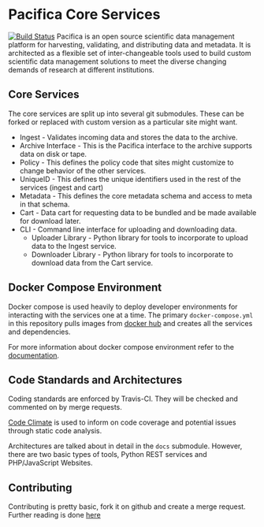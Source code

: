 # Pacifica Core Services
[![Build Status](https://travis-ci.org/pacifica/pacifica.svg?branch=master)](https://travis-ci.org/pacifica/pacifica)
Pacifica is an open source scientific data management platform for 
harvesting, validating, and distributing data and metadata. It is
architected as a flexible set of inter-changeable tools used to build
custom scientific data management solutions to meet the diverse
changing demands of research at different institutions.

## Core Services

The core services are split up into several git submodules. These can
be forked or replaced with custom version as a particular site might
want.

 - Ingest - Validates incoming data and stores the data to the
   archive.
 - Archive Interface - This is the Pacifica interface to the archive
   supports data on disk or tape.
 - Policy - This defines the policy code that sites might customize
   to change behavior of the other services.
 - UniqueID - This defines the unique identifiers used in the rest
   of the services (ingest and cart)
 - Metadata - This defines the core metadata schema and access to
   meta in that schema.
 - Cart - Data cart for requesting data to be bundled and be made
   available for download later.
 - CLI - Command line interface for uploading and downloading data.
   - Uploader Library - Python library for tools to incorporate to
     upload data to the Ingest service.
   - Downloader Library - Python library for tools to incorporate
     to download data from the Cart service.

## Docker Compose Environment

Docker compose is used heavily to deploy developer environments for
interacting with the services one at a time. The primary
`docker-compose.yml` in this repository pulls images from
[docker hub](https://hub.docker.com/r/pacifica/) and creates
all the services and dependencies.

For more information about docker compose environment refer to the
[documentation](DOCKER_COMPOSE.md).

## Code Standards and Architectures

Coding standards are enforced by Travis-CI. They will be checked and
commented on by merge requests.

[Code Climate](https://www.codeclimate.com) is used to inform on code
coverage and potential issues through static code analysis.

Architectures are talked about in detail in the ```docs``` submodule.
However, there are two basic types of tools, Python REST services and
PHP/JavaScript Websites.

## Contributing

Contributing is pretty basic, fork it on github and create a merge
request. Further reading is done [here](https://help.github.com/articles/using-pull-requests/)
